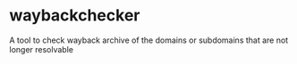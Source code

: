 # waybackchecker
A tool to check wayback archive of the domains or subdomains that are not longer resolvable
